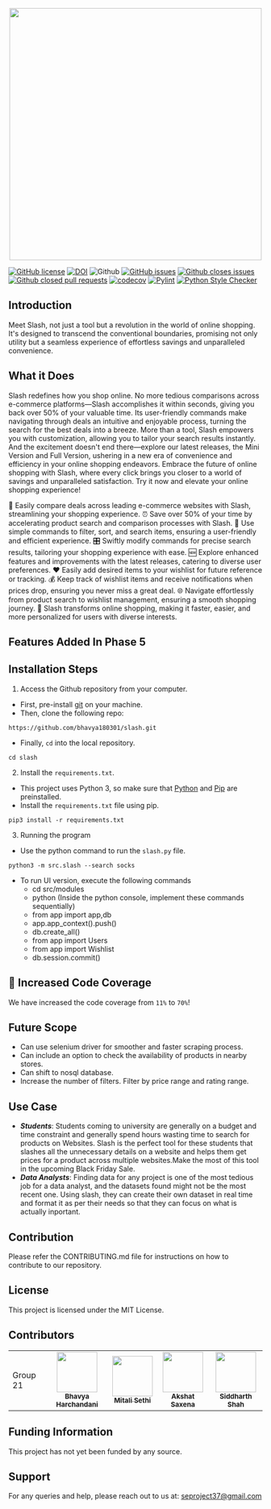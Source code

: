 


<p align="center"><img width="500" src="./assets/slash.png"></p>

[![GitHub license](https://img.shields.io/github/license/Yash-Chandrani/slash)](https://github.com/Yash-Chandrani/slash/blob/main/LICENSE)
[![DOI](https://zenodo.org/badge/703241536.svg)](https://zenodo.org/doi/10.5281/zenodo.10023782)
![Github](https://img.shields.io/badge/language-python-red.svg)
[![GitHub issues](https://img.shields.io/github/issues/Yash-Chandrani/slash)](https://github.com/Yash-Chandrani/slash/issues)
[![Github closes issues](https://img.shields.io/github/issues-closed-raw/Yash-Chandrani/slash)](https://github.com/Yash-Chandrani/slash/issues?q=is%3Aissue+is%3Aclosed)
[![Github closed pull requests](https://img.shields.io/github/issues-pr-closed/Yash-Chandrani/slash)](https://github.com/Yash-Chandrani/slash/pulls?q=is%3Apr+is%3Aclosed)
[![codecov](https://codecov.io/gh/Yash-Chandrani/slash/branch/main/graph/badge.svg?token=MGTU44PI4F)](https://codecov.io/gh/Yash-Chandrani/slash)
[![Pylint](https://github.com/Yash-Chandrani/slash/actions/workflows/pylint.yml/badge.svg?branch=main)](https://github.com/Yash-Chandrani/slash/actions/workflows/pylint.yml)
[![Python Style Checker](https://github.com/Yash-Chandrani/slash/actions/workflows/style_checker.yml/badge.svg?branch=main)](https://github.com/Yash-Chandrani/slash/actions/workflows/style_checker.yml)

## Introduction
Meet Slash, not just a tool but a revolution in the world of online shopping. It's designed to transcend the conventional boundaries, promising not only utility but a seamless experience of effortless savings and unparalleled convenience.

## What it Does
Slash redefines how you shop online. No more tedious comparisons across e-commerce platforms—Slash accomplishes it within seconds, giving you back over 50% of your valuable time. Its user-friendly commands make navigating through deals an intuitive and enjoyable process, turning the search for the best deals into a breeze. More than a tool, Slash empowers you with customization, allowing you to tailor your search results instantly. And the excitement doesn't end there—explore our latest releases, the Mini Version and Full Version, ushering in a new era of convenience and efficiency in your online shopping endeavors. Embrace the future of online shopping with Slash, where every click brings you closer to a world of savings and unparalleled satisfaction. Try it now and elevate your online shopping experience!

🔄 Easily compare deals across leading e-commerce websites with Slash, streamlining your shopping experience.
⏰ Save over 50% of your time by accelerating product search and comparison processes with Slash.
🤖 Use simple commands to filter, sort, and search items, ensuring a user-friendly and efficient experience.
🎛️ Swiftly modify commands for precise search results, tailoring your shopping experience with ease.
🆕 Explore enhanced features and improvements with the latest releases, catering to diverse user preferences.
❤️ Easily add desired items to your wishlist for future reference or tracking.
💰 Keep track of wishlist items and receive notifications when prices drop, ensuring you never miss a great deal.
🌐 Navigate effortlessly from product search to wishlist management, ensuring a smooth shopping journey.
🚀 Slash transforms online shopping, making it faster, easier, and more personalized for users with diverse interests.

## Features Added In Phase 5

## Installation Steps 

1. Access the Github repository from your computer. 
 - First, pre-install [git](https://git-scm.com/) on  your machine. 
 - Then, clone the following repo:
 ```
 https://github.com/bhavya180301/slash.git
 ```
 * Finally, ```cd``` into the local repository.
```
cd slash
```
2. Install the ```requirements.txt```. 
- This project uses Python 3, so make sure that [Python](https://www.python.org/downloads/) and [Pip](https://pip.pypa.io/en/stable/installation/) are preinstalled.
- Install the ```requirements.txt``` file using pip.
```
pip3 install -r requirements.txt
```
3. Running the program

- Use the python command to run the ```slash.py``` file.
```
python3 -m src.slash --search socks
```
- To run UI version, execute the following commands
  * cd src/modules
  * python (Inside the python console, implement these commands sequentially)
  * from app  import app,db    
  * app.app_context().push()
  * db.create_all()
  * from app import Users
  * from app import Wishlist
  * db.session.commit()
<p>


## :robot: Increased Code Coverage
We have increased the code coverage from `11%` to `70%`!


## Future Scope
- Can use selenium driver for smoother and faster scraping process.
- Can include an option to check the availability of products in nearby stores.
- Can shift to nosql database.
- Increase the number of filters. Filter by price range and rating range. 


## Use Case
* ***Students***: Students coming to university are generally on a budget and time constraint and generally spend hours wasting time to search for products on Websites. Slash is the perfect tool for these students that slashes all the unnecessary details on a website and helps them get prices for a product across multiple websites.Make the most of this tool in the upcoming Black Friday Sale.
* ***Data Analysts***: Finding data for any project is one of the most tedious job for a data analyst, and the datasets found might not be the most recent one. Using slash, they can create their own dataset in real time and format it as per their needs so that they can focus on what is actually inportant.


## Contribution
Please refer the CONTRIBUTING.md file for instructions on how to contribute to our repository.

## License
This project is licensed under the MIT License.

## Contributors 

<table>
  <tr>
    <td>Group 21</td>
    <td align="center"><a href="https://github.com/bhavya180301/"><img src="https://avatars.githubusercontent.com/u/145395517?v=4" width="80px;" alt=""/><br /><sub><b>Bhavya Harchandani</b></sub></a></td>
    <td align="center"><a href="https://github.com/msethi13/"><img src="https://avatars.githubusercontent.com/u/145397337?v=4" width="80px;" alt=""/><br /><sub><b>Mitali Sethi</b></sub></a><br /></td>
    <td align="center"><a href="https://github.com/saxena1701/"><img src="https://avatars.githubusercontent.com/u/143452326?v=4" width="80px;" alt=""/><br /><sub><b>Akshat Saxena</b></sub></a><br /></td>
    <td align="center"><a href="https://github.com/sid-ncsu/"><img src="https://avatars.githubusercontent.com/u/142809941?v=4" width="80px;" alt=""/><br /><sub><b>Siddharth Shah</b></sub></a><br /></td>
  </tr>
  </table>

## Funding Information
This project has not yet been funded by any source.

## Support
For any queries and help, please reach out to us at: seproject37@gmail.com

